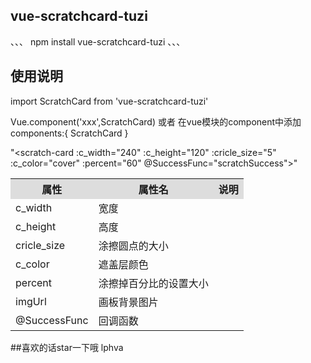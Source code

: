 ## vue-scratchcard-tuzi
、、、
npm install vue-scratchcard-tuzi
、、、

## 使用说明

import ScratchCard from 'vue-scratchcard-tuzi' 

Vue.component('xxx',ScratchCard) 或者 在vue模块的component中添加
components:{
    ScratchCard
}

"<scratch-card :c_width="240" :c_height="120" :cricle_size="5" :c_color="cover" :percent="60" @SuccessFunc="scratchSuccess"></scratch-card>"

<table>
	<tr style="background-color: #DDD">
		<th>属性</th>
		<th>属性名</th>
		<th>说明</th>
	</tr>
	<tr>
		<td>c_width</td>
		<td>宽度</td>
		<td></td>
	</tr>
	<tr>
		<td>c_height</td>
		<td>高度</td>
		<td></td>
	</tr>
	<tr>
		<td>cricle_size</td>
		<td>涂擦圆点的大小</td>
		<td></td>
	</tr>
	<tr>
		<td>c_color</td>
		<td>遮盖层颜色</td>
		<td></td>
	</tr>
	<tr>
		<td>percent</td>
		<td>涂擦掉百分比的设置大小</td>
		<td></td>
	</tr>
	<tr>
		<td>imgUrl</td>
		<td>画板背景图片</td>
		<td></td>
	</tr>
	<tr>
		<td>@SuccessFunc</td>
		<td>回调函数</td>
		<td></td>
	</tr>
</table>

##喜欢的话star一下哦  lphva



